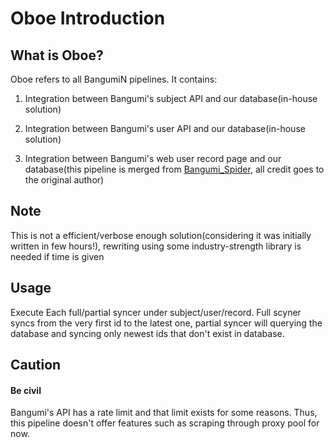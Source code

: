 # Oboe Introduction

## What is Oboe?

Oboe refers to all BangumiN pipelines. It contains:

1. Integration between Bangumi's subject API and our database(in-house solution)

2. Integration between Bangumi's user API and our database(in-house solution)

3. Integration between Bangumi's web user record page and our database(this pipeline is merged from 
[Bangumi_Spider](https://github.com/wattlebird/Bangumi_Spider), all credit goes to the original author)

## Note

This is not a efficient/verbose enough solution(considering it was initially written in few hours!), rewriting using 
some industry-strength library is needed if time is given


## Usage

Execute Each full/partial syncer under subject/user/record. Full scyner syncs from the very first id to the latest one, 
partial syncer will querying the database and syncing only newest ids that don't exist in database.

## Caution
#### Be civil
Bangumi's API has a rate limit and that limit exists for some reasons. Thus, this pipeline doesn't offer features such 
as scraping through proxy pool for now.